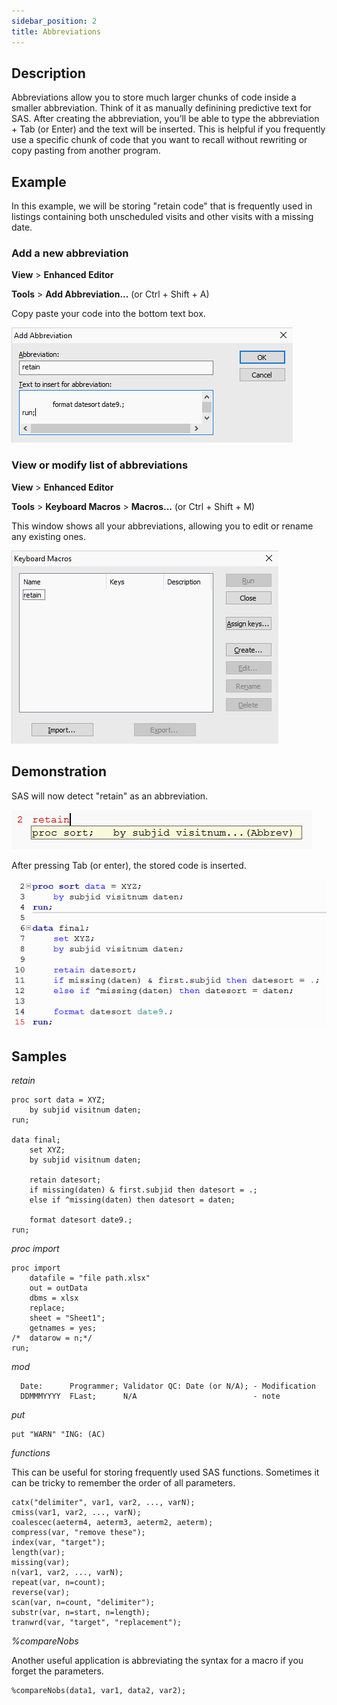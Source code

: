 ```yaml
---
sidebar_position: 2
title: Abbreviations
---
```


## Description

Abbreviations allow you to store much larger chunks of code inside a smaller abbreviation. Think of it as manually definining predictive text for SAS. After creating the abbreviation, you’ll be able to type the abbreviation + Tab (or Enter) and the text will be inserted. This is helpful if you frequently use a specific chunk of code that you want to recall without rewriting or copy pasting from another program.

## Example

In this example, we will be storing "retain code" that is frequently used in listings containing both unscheduled visits and other visits with a missing date.

### Add a new abbreviation

**View** > **Enhanced Editor**

**Tools** > **Add Abbreviation...** (or Ctrl + Shift + A)

Copy paste your code into the bottom text box.

![](/img/settings/abbreviations1.png)

### View or modify list of abbreviations

**View** > **Enhanced Editor**

**Tools** > **Keyboard Macros** > **Macros...** (or Ctrl + Shift + M)

This window shows all your abbreviations, allowing you to edit or rename any existing ones.

![](/img/settings/abbreviations2.png)

## Demonstration

SAS will now detect "retain" as an abbreviation.

![](/img/settings/abbreviations3.png)

After pressing Tab (or enter), the stored code is inserted.

![](/img/settings/abbreviations4.png)

## Samples

_retain_

```sas
proc sort data = XYZ;
    by subjid visitnum daten;
run;

data final;
    set XYZ;
    by subjid visitnum daten;

    retain datesort;
    if missing(daten) & first.subjid then datesort = .;
    else if ^missing(daten) then datesort = daten;

    format datesort date9.;
run;
```

_proc import_

```
proc import
    datafile = "file path.xlsx"
    out = outData
    dbms = xlsx
    replace;
    sheet = "Sheet1";
    getnames = yes;
/*  datarow = n;*/
run;
```

_mod_

```
  Date:      Programmer; Validator QC: Date (or N/A); - Modification
  DDMMMYYYY  FLast;      N/A                          - note
```

_put_

```
put "WARN" "ING: (AC)
```

_functions_

This can be useful for storing frequently used SAS functions. Sometimes it can be tricky to remember the order of all parameters.

```
catx("delimiter", var1, var2, ..., varN);
cmiss(var1, var2, ..., varN);
coalescec(aeterm4, aeterm3, aeterm2, aeterm);
compress(var, "remove these");
index(var, "target");
length(var);
missing(var);
n(var1, var2, ..., varN);
repeat(var, n=count);
reverse(var);
scan(var, n=count, "delimiter");
substr(var, n=start, n=length);
tranwrd(var, "target", "replacement");
```

_%compareNobs_

Another useful application is abbreviating the syntax for a macro if you forget the parameters.

```
%compareNobs(data1, var1, data2, var2);
```
